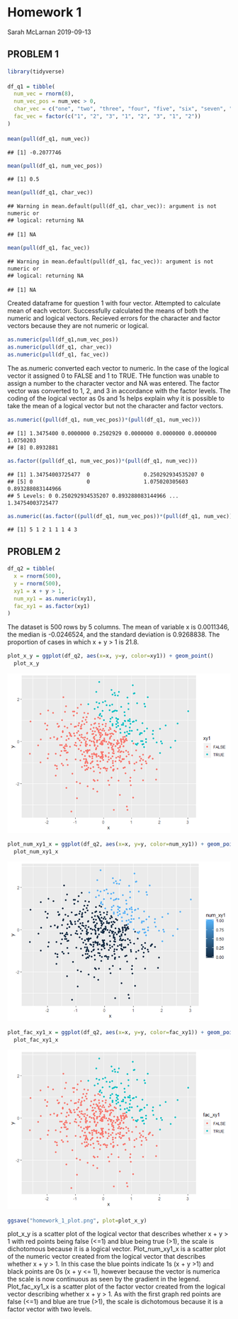 Homework 1
================
Sarah McLarnan
2019-09-13

PROBLEM 1
---------

``` r
library(tidyverse)

df_q1 = tibble(
  num_vec = rnorm(8),
  num_vec_pos = num_vec > 0,
  char_vec = c("one", "two", "three", "four", "five", "six", "seven", "eight"),
  fac_vec = factor(c("1", "2", "3", "1", "2", "3", "1", "2"))
)

mean(pull(df_q1, num_vec))
```

    ## [1] -0.2077746

``` r
mean(pull(df_q1, num_vec_pos))
```

    ## [1] 0.5

``` r
mean(pull(df_q1, char_vec))
```

    ## Warning in mean.default(pull(df_q1, char_vec)): argument is not numeric or
    ## logical: returning NA

    ## [1] NA

``` r
mean(pull(df_q1, fac_vec))
```

    ## Warning in mean.default(pull(df_q1, fac_vec)): argument is not numeric or
    ## logical: returning NA

    ## [1] NA

Created dataframe for question 1 with four vector. Attempted to calculate mean of each vectorr. Successfully calculated the means of both the numeric and logical vectors. Recieved errors for the character and factor vectors because they are not numeric or logical.

``` r
as.numeric(pull(df_q1,num_vec_pos))
as.numeric(pull(df_q1, char_vec))
as.numeric(pull(df_q1, fac_vec))
```

The as.numeric converted each vector to numeric. In the case of the logical vector it assigned 0 to FALSE and 1 to TRUE. THe function was unable to assign a number to the character vector and NA was entered. The factor vector was converted to 1, 2, and 3 in accordance with the factor levels. The coding of the logical vector as 0s and 1s helps explain why it is possible to take the mean of a logical vector but not the character and factor vectors.

``` r
as.numeric((pull(df_q1, num_vec_pos))*(pull(df_q1, num_vec)))
```

    ## [1] 1.3475400 0.0000000 0.2502929 0.0000000 0.0000000 0.0000000 1.0750203
    ## [8] 0.8932881

``` r
as.factor((pull(df_q1, num_vec_pos))*(pull(df_q1, num_vec)))
```

    ## [1] 1.34754003725477  0                 0.250292934535207 0                
    ## [5] 0                 0                 1.075020305603    0.893288083144966
    ## 5 Levels: 0 0.250292934535207 0.893288083144966 ... 1.34754003725477

``` r
as.numeric((as.factor((pull(df_q1, num_vec_pos))*(pull(df_q1, num_vec)))))
```

    ## [1] 5 1 2 1 1 1 4 3

PROBLEM 2
---------

``` r
df_q2 = tibble(
  x = rnorm(500),
  y = rnorm(500),
  xy1 = x + y > 1,
  num_xy1 = as.numeric(xy1),
  fac_xy1 = as.factor(xy1)
)
```

The dataset is 500 rows by 5 columns. The mean of variable x is 0.0011346, the median is -0.0246524, and the standard deviation is 0.9268838. The proportion of cases in which x + y &gt; 1 is 21.8.

``` r
plot_x_y = ggplot(df_q2, aes(x=x, y=y, color=xy1)) + geom_point()
  plot_x_y
```

![](p8105_hw1_smm2316_files/figure-markdown_github/question_2_pt2-1.png)

``` r
plot_num_xy1_x = ggplot(df_q2, aes(x=x, y=y, color=num_xy1)) + geom_point()
  plot_num_xy1_x
```

![](p8105_hw1_smm2316_files/figure-markdown_github/question_2_pt2-2.png)

``` r
plot_fac_xy1_x = ggplot(df_q2, aes(x=x, y=y, color=fac_xy1)) + geom_point()
  plot_fac_xy1_x
```

![](p8105_hw1_smm2316_files/figure-markdown_github/question_2_pt2-3.png)

``` r
ggsave("homework_1_plot.png", plot=plot_x_y)
```

plot\_x\_y is a scatter plot of the logical vector that describes whether x + y &gt; 1 with red points being false (&lt;=1) and blue being true (&gt;1), the scale is dichotomous because it is a logical vector. Plot\_num\_xy1\_x is a scatter plot of the numeric vector created from the logical vector that describes whether x + y &gt; 1. In this case the blue points indicate 1s (x + y &gt;1) and black points are 0s (x + y &lt;= 1), however because the vector is numerica the scale is now continuous as seen by the gradient in the legend. Plot\_fac\_xy1\_x is a scatter plot of the factor vector created from the logical vector describing whether x + y &gt; 1. As with the first graph red points are false (&lt;=1) and blue are true (&gt;1), the scale is dichotomous because it is a factor vector with two levels.
